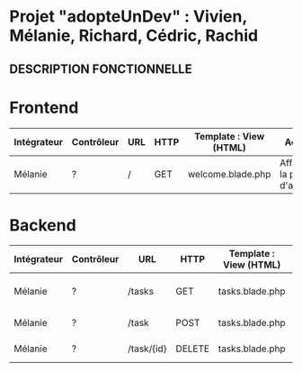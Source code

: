 
# Projet "adopteUnDev" : Vivien, Mélanie, Richard, Cédric, Rachid

## DESCRIPTION FONCTIONNELLE

# Frontend
|Intégrateur|Contrôleur|URL|HTTP|Template : View (HTML)|Action|Avancement (:green_heart: :yellow_heart: :heart:)|
|--- |--- |--- |--- |--- |--- |--- |
|Mélanie|?|/|GET|welcome.blade.php|Afficher la page d'accueil|:yellow_heart:|



# Backend
|Intégrateur|Contrôleur|URL|HTTP|Template : View (HTML)|Action|Avancement (:green_heart: :yellow_heart: :heart:)|
|--- |--- |--- |--- |--- |--- |--- |
|Mélanie|?|/tasks|GET|tasks.blade.php|Afficher toutes les tâches|:yellow_heart:|
|Mélanie|?|/task|POST|tasks.blade.php|Publier une tâche|:yellow_heart:|
|Mélanie|?|/task/{id}|DELETE|tasks.blade.php|Supprimer une tâche|:yellow_heart:|

